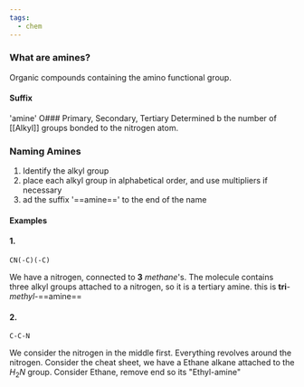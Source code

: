 ```yaml
---
tags:
  - chem
---
```

### What are amines?
Organic compounds containing the amino functional group.
#### Suffix
'amine'
O### Primary, Secondary, Tertiary
Determined b the number of [[Alkyl]] groups bonded to the nitrogen atom.

### Naming Amines
1. Identify the alkyl group
2. place each alkyl group in alphabetical order, and use multipliers if necessary
3. ad the suffix '==amine==' to the end of the name

#### Examples
#### 1.
```smiles
CN(-C)(-C)
```
We have a nitrogen, connected to **$3$** *methane*'s.
The molecule contains three alkyl groups attached to a nitrogen, so it is a tertiary amine.
this is **tri**-*methyl*-==amine==
#### 2.
```smiles
C-C-N
```
We consider the nitrogen in the middle first. Everything revolves around the nitrogen.
Consider the cheat sheet, we have a Ethane alkane attached to the $H_2N$ group. 
Consider Ethane, remove end so its "Ethyl-amine"